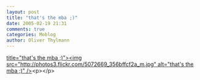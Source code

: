 ```yaml
---
layout: post
title: "that's the mba ;)"
date: 2005-02-19 21:31
comments: true
categories: Moblog
author: Oliver Thylmann
---
```



[ title=&quot;that's the mba ;)&quot;&gt;&lt;img src=&quot;http://photos3.flickr.com/5072669_356bffcf2a_m.jpg&quot; alt=&quot;that's the mba ;)&quot; /&gt;](http://www.flickr.com/photos/oliver/5072669/)&lt;p&gt;&lt;/p&gt;


